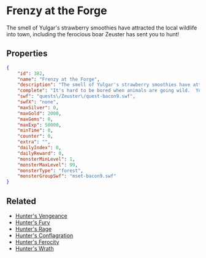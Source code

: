 # Frenzy at the Forge

The smell of Yulgar's strawberry smoothies have attracted the local wildlife into town, including the ferocious boar Zeuster has sent you to hunt!

## Properties

```json
{
    "id": 382,
    "name": "Frenzy at the Forge",
    "description": "The smell of Yulgar's strawberry smoothies have attracted the local wildlife into town, including the ferocious boar Zeuster has sent you to hunt!",
    "complete": "It's hard to be bored when animals are going wild.  You might want to help Yulgar clean up his forge, too, since he DID make the smoothies for you.",
    "swf": "quests\/Zeuster\/quest-bacon9.swf",
    "swfX": "none",
    "maxSilver": 0,
    "maxGold": 2000,
    "maxGems": 0,
    "maxExp": 50000,
    "minTime": 0,
    "counter": 0,
    "extra": "",
    "dailyIndex": 0,
    "dailyReward": 0,
    "monsterMinLevel": 1,
    "monsterMaxLevel": 99,
    "monsterType": "forest",
    "monsterGroupSwf": "mset-bacon9.swf"
}
```

## Related

- [Hunter's Vengeance](../items/2336-hunter-s-vengeance.md)
- [Hunter's Fury](../items/2337-hunter-s-fury.md)
- [Hunter's Rage](../items/2338-hunter-s-rage.md)
- [Hunter's Conflagration](../items/2339-hunter-s-conflagration.md)
- [Hunter's Ferocity](../items/2340-hunter-s-ferocity.md)
- [Hunter's Wrath](../items/2341-hunter-s-wrath.md)

